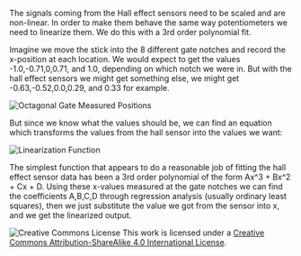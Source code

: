  The signals coming from the Hall effect sensors need to be scaled and are non-linear. In order to make them behave the same way potentiometers we need to linearize them. We do this with a 3rd order polynomial fit.

Imagine we move the stick into the 8 different gate notches and record the x-position at each location. We would expect to get the values -1.0,-0.71,0,0.71, and 1.0, depending on which notch we were in. But with the hall effect sensors we might get something else, we might get -0.63,-0.52,0.0,0.29, and 0.33 for example.

![Octagonal Gate Measured Positions](/General_Info/Signal_Linearization_Images/octagonal_gate.png)

 But since we know what the values should be, we can find an equation which transforms the values from the hall sensor into the values we want:

![Linearization Function](/General_Info/Signal_Linearization_Images/linearization_function.png)

The simplest function that appears to do a reasonable job of fitting the hall effect sensor data has been a 3rd order polynomial of the form Ax^3 + Bx^2 + Cx + D. Using these x-values measured at the gate notches we can find the coefficients A,B,C,D through regression analysis (usually ordinary least squares), then we just substitute the value we got from the sensor into x, and we get the linearized output.

![Creative Commons License](https://i.creativecommons.org/l/by-sa/4.0/88x31.png)
This work is licensed under a [Creative Commons Attribution-ShareAlike 4.0 International License](http://creativecommons.org/licenses/by-sa/4.0/).
